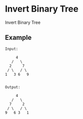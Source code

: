 #  Invert Binary Tree
Invert Binary Tree

## Example

```
Input:

     4
   /   \
  2     7
 / \   / \
1   3 6   9


Output: 

     4
   /   \
  7     2
 / \   / \
9   6 3   1

```

